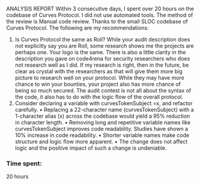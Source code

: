 ANALYSIS REPORT
Within 3 consecutive days, I spent over 20 hours on the codebase of Curves Protocol. I did not use automated tools. The method of the review is Manual code review. Thanks to the small SLOC codebase of Curves Protocol.
The following are my recommendations:
1.	Is Curves Protocol the same as Roll?
While your audit description does not explicitly say you are Roll, some research shows me the projects are perhaps one. Your logo is the same. There is also a little clarity in the description you gave on code4rena for security researchers who does not research well as I did.
If my research is right, then in the future, be clear as crystal with the researchers as that will give them more big picture to research well on your protocol. While they may have more chance to win your bounties, your project also has more chance of being so much secured. The audit contest is not all about the syntax of the code, it also has to do with the logic flow of the overall protocol.
2.	Consider declaring a variable with curvesTokenSubject =x, and refactor carefully.
•	Replacing a 22-character name (curvesTokenSubject) with a 1-character alias (x) across the codebase would yield a 95% reduction in character length. 
•	Removing long and repetitive variable names like curvesTokenSubject improves code readability. Studies have shown a 10% increase in code readability.
•	Shorter variable names make code structure and logic flow more apparent. 
•	The change does not affect logic and the positive impact of such a change is undeniable.




### Time spent:
20 hours